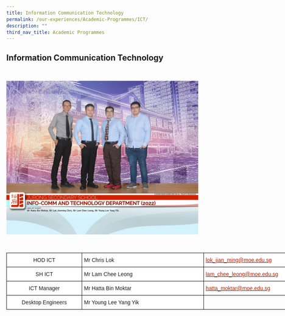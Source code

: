 ```yaml
---
title: Information Communication Technology
permalink: /our-experiences/Academic-Programmes/ICT/
description: ""
third_nav_title: Academic Programmes
---
```

## Information Communication Technology
<br>

![](/images/JS_Info-Comm%20and%20Technology%20Department.jpg)

<br>

<style type="text/css">
.tg  {border-collapse:collapse;border-spacing:0;}
.tg td{border-color:black;border-style:solid;border-width:1px;font-family:Arial, sans-serif;font-size:14px;
  overflow:hidden;padding:10px 5px;word-break:normal;}
.tg th{border-color:black;border-style:solid;border-width:1px;font-family:Arial, sans-serif;font-size:14px;
  font-weight:normal;overflow:hidden;padding:10px 5px;word-break:normal;}
.tg .tg-f4yw{background-color:#FFF;text-align:center;vertical-align:middle}
.tg .tg-zr06{background-color:#FFF;text-align:left;vertical-align:middle}
.tg .tg-lm8h{background-color:#FFF;color:#B21D00;text-align:left;vertical-align:top}
.tg .tg-0lax{text-align:left;vertical-align:top}
</style>
<table class="tg" style="undefined;table-layout: fixed; width: 1062px">
<colgroup>
<col style="width: 198px">
<col style="width: 320px">
<col style="width: 320px">
</colgroup>
<thead>
  <tr>
    <th class="tg-f4yw">HOD ICT</th>
    <th class="tg-zr06">Mr Chris Lok</th>
    <th class="tg-lm8h"><a href="mailto:lok_jian_ming@moe.edu.sg"><span style="text-decoration:none;color:#B21D00">lok_jian_ming@moe.edu.sg</span></a></th>
  </tr>
</thead>
<tbody>
  <tr>
    <td class="tg-f4yw">SH ICT</td>
    <td class="tg-zr06">Mr Lam Chee Leong</td>
    <td class="tg-lm8h"><a href="mailto:lam_chee_leong@moe.edu.sg"><span style="text-decoration:none;color:#B21D00">lam_chee_leong@moe.edu.sg</span></a></td>
  </tr>
  <tr>
    <td class="tg-f4yw">ICT Manager</td>
    <td class="tg-zr06">Mr Hatta Bin Moktar</td>
    <td class="tg-lm8h"><a href="mailto:hatta_moktar@moe.edu.sg"><span style="text-decoration:none;color:#B21D00">hatta_moktar@moe.edu.sg</span></a></td>
  </tr>
  <tr>
    <td class="tg-f4yw">Desktop Engineers</td>
    <td class="tg-zr06">Mr Young Lee Yang Yik</td>
    <td class="tg-0lax"></td>
  </tr>
</tbody>
</table>